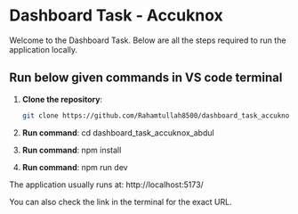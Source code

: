 # Dashboard Task - Accuknox

Welcome to the Dashboard Task. Below are all the steps required to run the application locally.

## Run below given commands in VS code terminal

1. **Clone the repository**:
   ```bash
   git clone https://github.com/Rahamtullah8500/dashboard_task_accuknox_abdul.git

 2. **Run command**:
     cd dashboard_task_accuknox_abdul

 3. **Run command**:
      npm install

 4. **Run command**:
      npm run dev


The application usually runs at: http://localhost:5173/

You can also check the link in the terminal for the exact URL.
